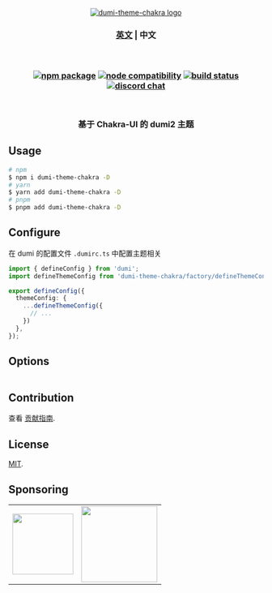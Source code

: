 <p align="center">
  <a href="https://dumi-chakra.deno.dev" target="_blank" rel="noopener noreferrer">
    <img style="max-width: 100%" src="https://cdn.jsdelivr.net/gh/innocces/dumi-theme-chakra/media/dumi-theme-chakra.png" alt="dumi-theme-chakra logo" />
  </a>
  <br />
  <h3 align="center">
  <span>
    <a href="./README.md">英文</a> | 
    <a>中文</a>
  </span>
  <h3>
</p>
<br />
<p align="center">
  <a href="https://www.npmjs.com/package/dumi-theme-chakra"><img src="https://img.shields.io/npm/v/dumi-theme-chakra" alt="npm package"></a>
  <a href="https://nodejs.org/en/about/releases/"><img src="https://img.shields.io/node/v/dumi-theme-chakra" alt="node compatibility"></a>
  <a href="https://github.com/innocces/dumi-theme-chakra/actions/workflows/deploy-deno.yml"><img src="https://github.com/innocces/dumi-theme-chakra/actions/workflows/deploy-deno.yml/badge.svg?branch=main" alt="build status"></a>
  <a href="https://discord.gg/N82HK72uJk"><img src="https://img.shields.io/badge/chat-discord-blue?style=flat&logo=discord" alt="discord chat"></a>
</p>
<br />
<div align="center">
  <p>基于 Chakra-UI 的 dumi2 主题<p>
</div>

## Usage

```bash
# npm
$ npm i dumi-theme-chakra -D
# yarn
$ yarn add dumi-theme-chakra -D
# pnpm
$ pnpm add dumi-theme-chakra -D
```

## Configure

在 dumi 的配置文件 `.dumirc.ts` 中配置主题相关

```ts
import { defineConfig } from 'dumi';
import defineThemeConfig from 'dumi-theme-chakra/factory/defineThemeConfig.ts'

export defineConfig({
  themeConfig: {
    ...defineThemeConfig({
      // ...
    })
  },
});
```

## Options

```tsx

```

## Contribution

查看 [贡献指南](CONTRIBUTING.md).

## License

[MIT](LICENSE).

## Sponsoring

<table>
  <tr align="center">
    <td>
      <a href="https://www.buymeacoffee.com/innocces" target="_blank">
        <img width="120" src="https://api.iconify.design/simple-icons:buymeacoffee.svg">
      </a>
    </td>
    <td>
      <a href="https://afdian.net/a/innocces" target="_blank">
        <img width="150" src="https://cdn.jsdelivr.net/gh/innocces/DrawingBed/2022-12-04/1670124736895-afdian.png">
      </a>
    </td>
  </tr>
</table>
